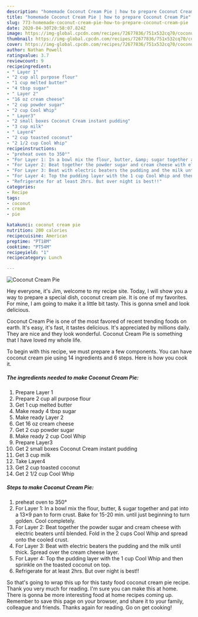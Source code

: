 ```yaml
---
description: "homemade Coconut Cream Pie | how to prepare Coconut Cream Pie"
title: "homemade Coconut Cream Pie | how to prepare Coconut Cream Pie"
slug: 773-homemade-coconut-cream-pie-how-to-prepare-coconut-cream-pie
date: 2020-04-30T20:58:07.824Z
image: https://img-global.cpcdn.com/recipes/72677836/751x532cq70/coconut-cream-pie-recipe-main-photo.jpg
thumbnail: https://img-global.cpcdn.com/recipes/72677836/751x532cq70/coconut-cream-pie-recipe-main-photo.jpg
cover: https://img-global.cpcdn.com/recipes/72677836/751x532cq70/coconut-cream-pie-recipe-main-photo.jpg
author: Nathan Powell
ratingvalue: 3.7
reviewcount: 9
recipeingredient:
- " Layer 1"
- "2 cup all purpose flour"
- "1 cup melted butter"
- "4 tbsp sugar"
- " Layer 2"
- "16 oz cream cheese"
- "2 cup powder sugar"
- "2 cup Cool Whip"
- " Layer3"
- "2 small boxes Coconut Cream instant pudding"
- "3 cup milk"
- " Layer4"
- "2 cup toasted coconut"
- "2 1/2 cup Cool Whip"
recipeinstructions:
- "preheat oven to 350°"
- "For Layer 1: In a bowl mix the flour, butter, &amp; sugar together and pat into a 13×9 pan to form crust. Bake for 15-20 min. until just beginning to turn golden. Cool completely."
- "For Layer 2: Beat together the powder sugar and cream cheese with electric beaters until blended. Fold in the 2 cups Cool Whip and spread onto the cooled crust."
- "For Layer 3: Beat with electric beaters the pudding and the milk until thick. Spread over the cream cheese layer."
- "For Layer 4: Top the pudding layer with the 1 cup Cool Whip and then sprinkle on the toasted coconut on top."
- "Refrigerate for at least 2hrs. But over night is best!!"
categories:
- Recipe
tags:
- coconut
- cream
- pie

katakunci: coconut cream pie 
nutrition: 200 calories
recipecuisine: American
preptime: "PT18M"
cooktime: "PT54M"
recipeyield: "1"
recipecategory: Lunch

---
```



![Coconut Cream Pie](https://img-global.cpcdn.com/recipes/72677836/751x532cq70/coconut-cream-pie-recipe-main-photo.jpg)

Hey everyone, it's Jim, welcome to my recipe site. Today, I will show you a way to prepare a special dish, coconut cream pie. It is one of my favorites. For mine, I am going to make it a little bit tasty. This is gonna smell and look delicious.



Coconut Cream Pie is one of the most favored of recent trending foods on earth. It's easy, it's fast, it tastes delicious. It's appreciated by millions daily. They are nice and they look wonderful. Coconut Cream Pie is something that I have loved my whole life.


To begin with this recipe, we must prepare a few components. You can have coconut cream pie using 14 ingredients and 6 steps. Here is how you cook it.

<!--inarticleads1-->

##### The ingredients needed to make Coconut Cream Pie:

1. Prepare  Layer 1
1. Prepare 2 cup all purpose flour
1. Get 1 cup melted butter
1. Make ready 4 tbsp sugar
1. Make ready  Layer 2
1. Get 16 oz cream cheese
1. Get 2 cup powder sugar
1. Make ready 2 cup Cool Whip
1. Prepare  Layer3
1. Get 2 small boxes Coconut Cream instant pudding
1. Get 3 cup milk
1. Take  Layer4
1. Get 2 cup toasted coconut
1. Get 2 1/2 cup Cool Whip




<!--inarticleads2-->

##### Steps to make Coconut Cream Pie:

1. preheat oven to 350°
1. For Layer 1: In a bowl mix the flour, butter, &amp; sugar together and pat into a 13×9 pan to form crust. Bake for 15-20 min. until just beginning to turn golden. Cool completely.
1. For Layer 2: Beat together the powder sugar and cream cheese with electric beaters until blended. Fold in the 2 cups Cool Whip and spread onto the cooled crust.
1. For Layer 3: Beat with electric beaters the pudding and the milk until thick. Spread over the cream cheese layer.
1. For Layer 4: Top the pudding layer with the 1 cup Cool Whip and then sprinkle on the toasted coconut on top.
1. Refrigerate for at least 2hrs. But over night is best!!




So that's going to wrap this up for this tasty food coconut cream pie recipe. Thank you very much for reading. I'm sure you can make this at home. There is gonna be more interesting food at home recipes coming up. Remember to save this page on your browser, and share it to your family, colleague and friends. Thanks again for reading. Go on get cooking!

